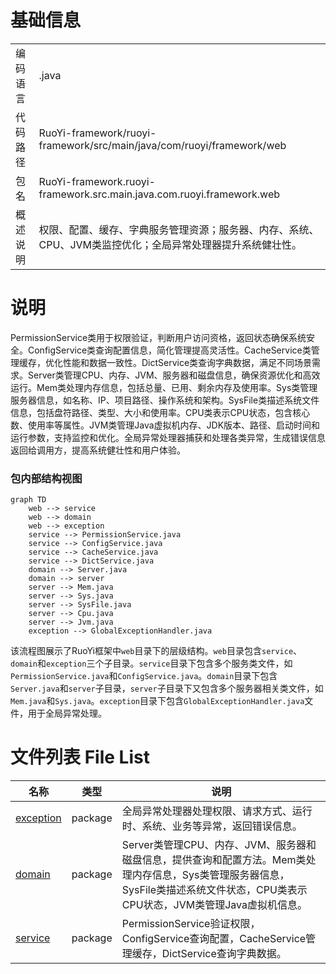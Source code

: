 # 基础信息

|      |      |
|------|------|
| 编码语言 | .java |
| 代码路径 | RuoYi-framework/ruoyi-framework/src/main/java/com/ruoyi/framework/web |
| 包名 | RuoYi-framework.ruoyi-framework.src.main.java.com.ruoyi.framework.web |
| 概述说明 | 权限、配置、缓存、字典服务管理资源；服务器、内存、系统、CPU、JVM类监控优化；全局异常处理器提升系统健壮性。 |

# 说明

PermissionService类用于权限验证，判断用户访问资格，返回状态确保系统安全。ConfigService类查询配置信息，简化管理提高灵活性。CacheService类管理缓存，优化性能和数据一致性。DictService类查询字典数据，满足不同场景需求。Server类管理CPU、内存、JVM、服务器和磁盘信息，确保资源优化和高效运行。Mem类处理内存信息，包括总量、已用、剩余内存及使用率。Sys类管理服务器信息，如名称、IP、项目路径、操作系统和架构。SysFile类描述系统文件信息，包括盘符路径、类型、大小和使用率。CPU类表示CPU状态，包含核心数、使用率等属性。JVM类管理Java虚拟机内存、JDK版本、路径、启动时间和运行参数，支持监控和优化。全局异常处理器捕获和处理各类异常，生成错误信息返回给调用方，提高系统健壮性和用户体验。


### 包内部结构视图

```mermaid
graph TD
    web --> service
    web --> domain
    web --> exception
    service --> PermissionService.java
    service --> ConfigService.java
    service --> CacheService.java
    service --> DictService.java
    domain --> Server.java
    domain --> server
    server --> Mem.java
    server --> Sys.java
    server --> SysFile.java
    server --> Cpu.java
    server --> Jvm.java
    exception --> GlobalExceptionHandler.java
```

该流程图展示了RuoYi框架中`web`目录下的层级结构。`web`目录包含`service`、`domain`和`exception`三个子目录。`service`目录下包含多个服务类文件，如`PermissionService.java`和`ConfigService.java`。`domain`目录下包含`Server.java`和`server`子目录，`server`子目录下又包含多个服务器相关类文件，如`Mem.java`和`Sys.java`。`exception`目录下包含`GlobalExceptionHandler.java`文件，用于全局异常处理。

# 文件列表 File List

| 名称   | 类型  | 说明 |
|-------|------|-------------|
| [exception](exception/_module.md) | package | 全局异常处理器处理权限、请求方式、运行时、系统、业务等异常，返回错误信息。 |
| [domain](domain/_module.md) | package | Server类管理CPU、内存、JVM、服务器和磁盘信息，提供查询和配置方法。Mem类处理内存信息，Sys类管理服务器信息，SysFile类描述系统文件状态，CPU类表示CPU状态，JVM类管理Java虚拟机信息。 |
| [service](service/_module.md) | package | PermissionService验证权限，ConfigService查询配置，CacheService管理缓存，DictService查询字典数据。 |


